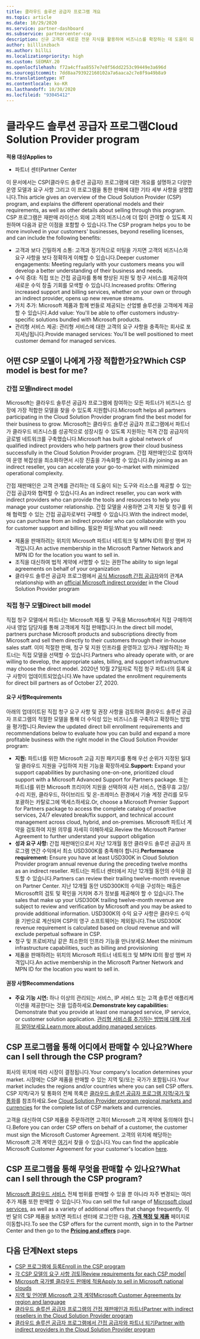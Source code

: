 ```yaml
---
title: 클라우드 솔루션 공급자 프로그램 개요
ms.topic: article
ms.date: 10/29/2020
ms.service: partner-dashboard
ms.subservice: partnercenter-csp
description: 신규 고객과 새로운 전문 지식을 활용하여 비즈니스를 확장하는 데 도움이 되는 CSP(클라우드 솔루션 공급자) 프로그램의 혜택 및 여러 가지 모델에 대해 자세히 알아봅니다.
author: billlinzbach
ms.author: billLi
ms.localizationpriority: high
ms.custom: SEOMAY.20
ms.openlocfilehash: f72a4cffaa8557e7e8f56dd2253c99449e3a696d
ms.sourcegitcommit: 7dd8aa793922160102a7a6aaca2c7e8f9a49b8a9
ms.translationtype: HT
ms.contentlocale: ko-KR
ms.lasthandoff: 10/30/2020
ms.locfileid: "93045412"
---
```

# <a name="cloud-solution-provider-program"></a><span data-ttu-id="fb30b-103">클라우드 솔루션 공급자 프로그램</span><span class="sxs-lookup"><span data-stu-id="fb30b-103">Cloud Solution Provider program</span></span> 

<span data-ttu-id="fb30b-104">**적용 대상**</span><span class="sxs-lookup"><span data-stu-id="fb30b-104">**Applies to**</span></span>

- <span data-ttu-id="fb30b-105">파트너 센터</span><span class="sxs-lookup"><span data-stu-id="fb30b-105">Partner Center</span></span>

<span data-ttu-id="fb30b-106">이 문서에서는 CSP(클라우드 솔루션 공급자) 프로그램에 대한 개요를 설명하고 다양한 운영 모델과 요구 사항 그리고 이 프로그램을 통한 판매에 대한 기타 세부 사항을 설명합니다.</span><span class="sxs-lookup"><span data-stu-id="fb30b-106">This article gives an overview of the Cloud Solution Provider (CSP) program, and explains the different operational models and their requirements, as well as other details about selling through this program.</span></span>  <span data-ttu-id="fb30b-107">CSP 프로그램은 재판매 라이선스 외에 고객의 비즈니스에 더 많이 관여할 수 있도록 지원하며 다음과 같은 이점을 포함할 수 있습니다.</span><span class="sxs-lookup"><span data-stu-id="fb30b-107">The CSP program helps you to be more involved in your customers' businesses, beyond reselling licenses, and can include the following benefits:</span></span> 

- <span data-ttu-id="fb30b-108">고객과 보다 긴밀하게 소통: 고객과 정기적으로 미팅을 가지면 고객의 비즈니스와 요구 사항을 보다 정확하게 이해할 수 있습니다.</span><span class="sxs-lookup"><span data-stu-id="fb30b-108">Deeper customer engagements: Meeting regularly with your customers means you will develop a better understanding of their business and needs.</span></span>
- <span data-ttu-id="fb30b-109">수익 증대: 직접 또는 간접 공급자를 통해 향상된 지원 및 청구 서비스를 제공하여 새로운 수익 창출 기회를 모색할 수 있습니다.</span><span class="sxs-lookup"><span data-stu-id="fb30b-109">Increased profits: Offering increased support and billing services, whether on your own or through an indirect provider, opens up new revenue streams.</span></span>  
- <span data-ttu-id="fb30b-110">가치 추가: Microsoft 제품과 함께 번들로 제공되는 산업별 솔루션을 고객에게 제공할 수 있습니다.</span><span class="sxs-lookup"><span data-stu-id="fb30b-110">Add value: You'll be able to offer customers industry-specific solutions bundled with Microsoft products.</span></span>
- <span data-ttu-id="fb30b-111">관리형 서비스 제공: 관리형 서비스에 대한 고객의 요구 사항을 충족하는 회사로 포지셔닝됩니다.</span><span class="sxs-lookup"><span data-stu-id="fb30b-111">Provide managed services: You'll be well positioned to meet customer demand for managed services.</span></span> 

## <a name="which-csp-model-is-best-for-me"></a><span data-ttu-id="fb30b-112">어떤 CSP 모델이 나에게 가장 적합한가요?</span><span class="sxs-lookup"><span data-stu-id="fb30b-112">Which CSP model is best for me?</span></span>

### <a name="indirect-model"></a><span data-ttu-id="fb30b-113">간접 모델</span><span class="sxs-lookup"><span data-stu-id="fb30b-113">Indirect model</span></span>

<span data-ttu-id="fb30b-114">Microsoft는 클라우드 솔루션 공급자 프로그램에 참여하는 모든 파트너가 비즈니스 성장에 가장 적합한 모델을 찾을 수 있도록 지원합니다.</span><span class="sxs-lookup"><span data-stu-id="fb30b-114">Microsoft helps all partners participating in the Cloud Solution Provider program find the best model for their business to grow.</span></span> <span data-ttu-id="fb30b-115">Microsoft는 클라우드 솔루션 공급자 프로그램에서 파트너가 클라우드 비즈니스를 성공적으로 성장시킬 수 있도록 지원하는 적격 간접 공급자의 글로벌 네트워크를 구축했습니다.</span><span class="sxs-lookup"><span data-stu-id="fb30b-115">Microsoft has built a global network of qualified indirect providers who help partners grow their cloud business successfully in the Cloud Solution Provider program.</span></span> <span data-ttu-id="fb30b-116">간접 재판매인으로 참여하여 운영 복잡성을 최소화하면서 시장 진출을 가속화할 수 있습니다.</span><span class="sxs-lookup"><span data-stu-id="fb30b-116">By joining as an indirect reseller, you can accelerate your go-to-market with minimized operational complexity.</span></span> 

<span data-ttu-id="fb30b-117">간접 재판매인은 고객 관계를 관리하는 데 도움이 되는 도구와 리소스를 제공할 수 있는 간접 공급자와 협력할 수 있습니다.</span><span class="sxs-lookup"><span data-stu-id="fb30b-117">As an indirect reseller, you can work with indirect providers who can provide the tools and resources to help you manage your customer relationship.</span></span> <span data-ttu-id="fb30b-118">간접 모델을 사용하면 고객 지원 및 청구를 위해 협력할 수 있는 간접 공급자로부터 구매할 수 있습니다.</span><span class="sxs-lookup"><span data-stu-id="fb30b-118">With the indirect model, you can purchase from an indirect provider who can collaborate with you for customer support and billing.</span></span>
<span data-ttu-id="fb30b-119">필요한 파일:</span><span class="sxs-lookup"><span data-stu-id="fb30b-119">What you will need:</span></span> 

- <span data-ttu-id="fb30b-120">제품을 판매하려는 위치의 Microsoft 파트너 네트워크 및 MPN ID의 활성 멤버 자격입니다.</span><span class="sxs-lookup"><span data-stu-id="fb30b-120">An active membership in the Microsoft Partner Network and MPN ID for the location you want to sell in.</span></span>
- <span data-ttu-id="fb30b-121">조직을 대신하여 법적 계약에 서명할 수 있는 권한</span><span class="sxs-lookup"><span data-stu-id="fb30b-121">The ability to sign legal agreements on behalf of your organization</span></span>
- <span data-ttu-id="fb30b-122">클라우드 솔루션 공급자 프로그램에서 [공식 Microsoft 간접 공급자](https://partnercenter.microsoft.com/partner/find-a-provider)와의 관계</span><span class="sxs-lookup"><span data-stu-id="fb30b-122">A relationship with an [official Microsoft indirect provider](https://partnercenter.microsoft.com/partner/find-a-provider) in the Cloud Solution Provider program</span></span>

### <a name="direct-bill-model"></a><span data-ttu-id="fb30b-123">직접 청구 모델</span><span class="sxs-lookup"><span data-stu-id="fb30b-123">Direct bill model</span></span>

<span data-ttu-id="fb30b-124">직접 청구 모델에서 파트너는 Microsoft 제품 및 구독을 Microsoft에서 직접 구매하여 사내 영업 담당자를 통해 고객에게 직접 판매합니다.</span><span class="sxs-lookup"><span data-stu-id="fb30b-124">In the direct bill model, partners purchase Microsoft products and subscriptions directly from Microsoft and sell them directly to their customers through their in-house sales staff.</span></span> <span data-ttu-id="fb30b-125">이미 적절한 판매, 청구 및 지원 인프라를 운영하고 있거나 개발하려는 파트너는 직접 모델을 선택할 수 있습니다.</span><span class="sxs-lookup"><span data-stu-id="fb30b-125">Partners who already operate with, or are willing to develop, the appropriate sales, billing, and support infrastructure may choose the direct model.</span></span> <span data-ttu-id="fb30b-126">2020년 10월 27일자로 직접 청구 파트너의 등록 요구 사항이 업데이트되었습니다.</span><span class="sxs-lookup"><span data-stu-id="fb30b-126">We have updated the enrollment requirements for direct bill partners as of October 27, 2020.</span></span>

#### <a name="requirements"></a><span data-ttu-id="fb30b-127">요구 사항</span><span class="sxs-lookup"><span data-stu-id="fb30b-127">Requirements</span></span>

<span data-ttu-id="fb30b-128">아래의 업데이트된 직접 청구 요구 사항 및 권장 사항을 검토하여 클라우드 솔루션 공급자 프로그램의 적절한 모델을 통해 더 수익성 있는 비즈니스를 구축하고 확장하는 방법을 평가합니다.</span><span class="sxs-lookup"><span data-stu-id="fb30b-128">Review the updated direct bill enrollment requirements and recommendations below to evaluate how you can build and expand a more profitable business with the right model in the Cloud Solution Provider program:</span></span>  

- <span data-ttu-id="fb30b-129">**지원:** 파트너를 위한 Microsoft 고급 지원 패키지를 통해 우선 순위가 지정된 일대일 클라우드 지원을 구입하여 지원 기능을 확장하세요.</span><span class="sxs-lookup"><span data-stu-id="fb30b-129">**Support:** Expand your support capabilities by purchasing one-on-one, prioritized cloud support with a Microsoft Advanced Support for Partners package.</span></span> <span data-ttu-id="fb30b-130">또는 파트너를 위한 Microsoft 프리미어 지원을 선택하여 사전 서비스, 연중무휴 고장/수리 지원, 클라우드, 하이브리드 및 온-프레미스 환경에서 기술 계정 관리를 모두 포괄하는 카탈로그에 액세스하세요.</span><span class="sxs-lookup"><span data-stu-id="fb30b-130">Or, choose a Microsoft Premier Support for Partners package to access the complete catalog of proactive services, 24/7 elevated break/fix support, and technical account management across cloud, hybrid, and on-premises.</span></span> <span data-ttu-id="fb30b-131">Microsoft 파트너 계약을 검토하여 지원 의무를 자세히 이해하세요.</span><span class="sxs-lookup"><span data-stu-id="fb30b-131">Review the Microsoft Partner Agreement to further understand your support obligation</span></span>
- <span data-ttu-id="fb30b-132">**성과 요구 사항:** 간접 재판매인으로서 지난 12개월 동안 클라우드 솔루션 공급자 프로그램 연간 수익에서 최소 USD300K를 충족해야 합니다.</span><span class="sxs-lookup"><span data-stu-id="fb30b-132">**Performance requirement:** Ensure you have at least USD300K in Cloud Solution Provider program annual revenue during the preceding twelve months as an indirect reseller.</span></span> <span data-ttu-id="fb30b-133">파트너는 파트너 센터에서 지난 12개월 동안의 수익을 검토할 수 있습니다.</span><span class="sxs-lookup"><span data-stu-id="fb30b-133">Partners can review their trailing twelve-month revenue on Partner Center.</span></span> <span data-ttu-id="fb30b-134">지난 12개월 동안 USD300K의 수익을 구성하는 매출은 Microsoft의 검토 및 확인을 거치며 추가 정보를 제공해야 할 수 있습니다.</span><span class="sxs-lookup"><span data-stu-id="fb30b-134">The sales that make up your USD300K trailing twelve-month revenue are subject to review and verification by Microsoft and you may be asked to provide additional information.</span></span> <span data-ttu-id="fb30b-135">USD300K의 수익 요구 사항은 클라우드 수익을 기반으로 계산되며 CSP의 영구 소프트웨어는 제외됩니다.</span><span class="sxs-lookup"><span data-stu-id="fb30b-135">The USD300K revenue requirement is calculated based on cloud revenue and will exclude perpetual software in CSP.</span></span>
- <span data-ttu-id="fb30b-136">청구 및 프로비저닝 같은 최소한의 인프라 기능을 만나보세요.</span><span class="sxs-lookup"><span data-stu-id="fb30b-136">Meet the minimum infrastructure capabilities, such as billing and provisioning</span></span>
- <span data-ttu-id="fb30b-137">제품을 판매하려는 위치의 Microsoft 파트너 네트워크 및 MPN ID의 활성 멤버 자격입니다.</span><span class="sxs-lookup"><span data-stu-id="fb30b-137">An active membership in the Microsoft Partner Network and MPN ID for the location you want to sell in.</span></span>

#### <a name="recommendations"></a><span data-ttu-id="fb30b-138">권장 사항</span><span class="sxs-lookup"><span data-stu-id="fb30b-138">Recommendations</span></span>

- <span data-ttu-id="fb30b-139">**주요 기능 시연:** 하나 이상의 관리되는 서비스, IP 서비스 또는 고객 솔루션 애플리케이션을 제공한다는 것을 입증하세요.</span><span class="sxs-lookup"><span data-stu-id="fb30b-139">**Demonstrate key capabilities:** Demonstrate that you provide at least one managed service, IP service, or customer solution application.</span></span> <span data-ttu-id="fb30b-140">[관리형 서비스를 추가하는 방법에 대해 자세히 알아보세요.](https://partner.microsoft.com/solutions/managed-services)</span><span class="sxs-lookup"><span data-stu-id="fb30b-140">[Learn more about adding managed services](https://partner.microsoft.com/solutions/managed-services).</span></span> 

## <a name="where-can-i-sell-through-the-csp-program"></a><span data-ttu-id="fb30b-141">CSP 프로그램을 통해 어디에서 판매할 수 있나요?</span><span class="sxs-lookup"><span data-stu-id="fb30b-141">Where can I sell through the CSP program?</span></span>

<span data-ttu-id="fb30b-142">회사의 위치에 따라 시장이 결정됩니다.</span><span class="sxs-lookup"><span data-stu-id="fb30b-142">Your company's location determines your market.</span></span> <span data-ttu-id="fb30b-143">시장에는 CSP 제품을 판매할 수 있는 지역 및/또는 국가가 포함됩니다.</span><span class="sxs-lookup"><span data-stu-id="fb30b-143">Your market includes the regions and/or countries where you can sell CSP offers.</span></span> <span data-ttu-id="fb30b-144">CSP 지역/국가 및 통화의 전체 목록은 [클라우드 솔루션 공급자 프로그램 지역/국가 및 통화](regional-authorization-overview.md)를 참조하세요.</span><span class="sxs-lookup"><span data-stu-id="fb30b-144">See [Cloud Solution Provider program regional markets and currencies](regional-authorization-overview.md) for the complete list of CSP markets and currencies.</span></span>

<span data-ttu-id="fb30b-145">고객을 대신하여 CSP 제품을 주문하려면 고객이 Microsoft 고객 계약에 동의해야 합니다.</span><span class="sxs-lookup"><span data-stu-id="fb30b-145">Before you can order CSP offers on behalf of a customer, the customer must sign the Microsoft Customer Agreement.</span></span> <span data-ttu-id="fb30b-146">고객의 위치에 해당하는 Microsoft 고객 계약은 [여기](agreements.md)서 찾을 수 있습니다.</span><span class="sxs-lookup"><span data-stu-id="fb30b-146">You can find the applicable Microsoft Customer Agreement for your customer's location [here](agreements.md).</span></span>  

## <a name="what-can-i-sell-through-the-csp-program"></a><span data-ttu-id="fb30b-147">CSP 프로그램을 통해 무엇을 판매할 수 있나요?</span><span class="sxs-lookup"><span data-stu-id="fb30b-147">What can I sell through the CSP program?</span></span>

<span data-ttu-id="fb30b-148">[Microsoft 클라우드 서비스](https://partner.microsoft.com/cloud-solution-provider/products-and-services) 전체 범위를 판매할 수 있을 뿐 아니라 자주 변경되는 여러 추가 제품 또한 판매할 수 있습니다.</span><span class="sxs-lookup"><span data-stu-id="fb30b-148">You can sell the full range of [Microsoft cloud services](https://partner.microsoft.com/cloud-solution-provider/products-and-services), as well as a variety of additional offers that change frequently.</span></span> <span data-ttu-id="fb30b-149">이번 달의 CSP 제품을 보려면 파트너 센터에 로그인한 다음, [**가격 책정 및 제품**](https://partnercenter.microsoft.com/pcv/sales) 페이지로 이동합니다.</span><span class="sxs-lookup"><span data-stu-id="fb30b-149">To see the CSP offers for the current month, sign in to the Partner Center and then go to the [**Pricing and offers**](https://partnercenter.microsoft.com/pcv/sales) page.</span></span>

## <a name="next-steps"></a><span data-ttu-id="fb30b-150">다음 단계</span><span class="sxs-lookup"><span data-stu-id="fb30b-150">Next steps</span></span>

- [<span data-ttu-id="fb30b-151">CSP 프로그램에 등록</span><span class="sxs-lookup"><span data-stu-id="fb30b-151">Enroll in the CSP program</span></span>](enrolling-in-the-csp-program.md)
- <span data-ttu-id="fb30b-152">[각 CSP 모델의 요구 사항 검토](https://partnercenter.microsoft.com/partner/cloud-solution-provider)|</span><span class="sxs-lookup"><span data-stu-id="fb30b-152">[Review requirements for each CSP model](https://partnercenter.microsoft.com/partner/cloud-solution-provider)|</span></span>
- [<span data-ttu-id="fb30b-153">Microsoft 국가별 클라우드 판매에 적용</span><span class="sxs-lookup"><span data-stu-id="fb30b-153">Apply to sell in Microsoft national clouds</span></span>](csp-national-clouds-overview.md)
- [<span data-ttu-id="fb30b-154">지역 및 언어별 Microsoft 고객 계약</span><span class="sxs-lookup"><span data-stu-id="fb30b-154">Microsoft Customer Agreements by region and language</span></span>](agreements.md)
- [<span data-ttu-id="fb30b-155">클라우드 솔루션 공급자 프로그램의 간접 재판매인과 파트너</span><span class="sxs-lookup"><span data-stu-id="fb30b-155">Partner with indirect resellers in the Cloud Solution Provider program</span></span>](indirect-provider-tasks-in-partner-center.md)
- [<span data-ttu-id="fb30b-156">클라우드 솔루션 공급자 프로그램에서 간접 공급자와 파트너 되기</span><span class="sxs-lookup"><span data-stu-id="fb30b-156">Partner with indirect providers in the Cloud Solution Provider program</span></span>](indirect-reseller-tasks-in-partner-center.md)
